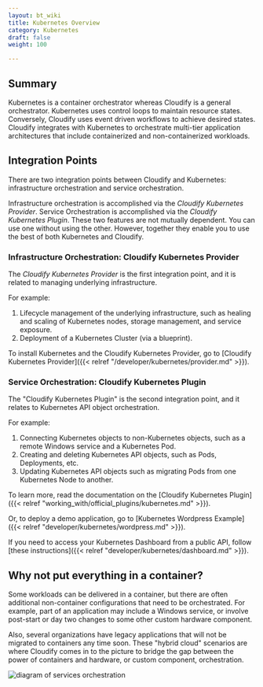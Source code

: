 ```yaml
---
layout: bt_wiki
title: Kubernetes Overview
category: Kubernetes
draft: false
weight: 100

---
```


## Summary

Kubernetes is a container orchestrator whereas Cloudify is a general orchestrator. Kubernetes uses control loops to maintain resource states. Conversely, Cloudify uses event driven workflows to achieve desired states. Cloudify integrates with Kubernetes to orchestrate multi-tier application architectures that include containerized and non-containerized workloads.

## Integration Points

There are two integration points between Cloudify and Kubernetes: infrastructure orchestration and service orchestration.

Infrastructure orchestration is accomplished via the _Cloudify Kubernetes Provider_. Service Orchestration is accomplished via the _Cloudify Kubernetes Plugin_. These two features are not mutually dependent. You can use one without using the other. However, together they enable you to use the best of both Kubernetes and Cloudify.

### Infrastructure Orchestration: Cloudify Kubernetes Provider

The _Cloudify Kubernetes Provider_ is the first integration point, and it is related to managing underlying infrastructure.

For example:

1. Lifecycle management of the underlying infrastructure, such as healing and scaling of Kubernetes nodes, storage management, and service exposure.
1. Deployment of a Kubernetes Cluster (via a blueprint).

To install Kubernetes and the Cloudify Kubernetes Provider, go to [Cloudify Kubernetes Provider]({{< relref "/developer/kubernetes/provider.md" >}}).


### Service Orchestration: Cloudify Kubernetes Plugin

The "Cloudify Kubernetes Plugin" is the second integration point, and it relates to Kubernetes API object orchestration.

For example:

1. Connecting Kubernetes objects to non-Kubernetes objects, such as a remote Windows service and a Kubernetes Pod.
1. Creating and deleting Kubernetes API objects, such as Pods, Deployments, etc.
1. Updating Kubernetes API objects such as migrating Pods from one Kubernetes Node to another.

To learn more, read the documentation on the [Cloudify Kubernetes Plugin]({{< relref "working_with/official_plugins/kubernetes.md" >}}).

Or, to deploy a demo application, go to [Kubernetes Wordpress Example]({{< relref "developer/kubernetes/wordpress.md" >}}).

If you need to access your Kubernetes Dashboard from a public API, follow [these instructions]({{< relref "developer/kubernetes/dashboard.md" >}}).

## Why not put everything in a container?

Some workloads can be delivered in a container, but there are often additional non-container configurations that need to be orchestrated. For example, part of an application may include a Windows service, or involve post-start or day two changes to some other custom hardware component.

Also, several organizations have legacy applications that will not be migrated to containers any time soon. These "hybrid cloud" scenarios are where Cloudify comes in to the picture to bridge the gap between the power of containers and hardware, or custom component, orchestration.

![diagram of services orchestration]( /images/plugins/services-orch.png )